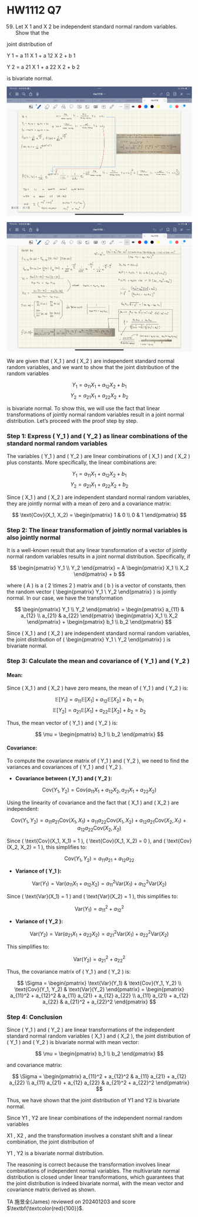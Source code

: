 # HW1112 Q7
59. Let X 1 and X 2 be independent standard normal random variables. Show that the
    
joint distribution of

Y 1 = a 11 X 1 + a 12 X 2 + b 1

Y 2 = a 21 X 1 + a 22 X 2 + b 2

is bivariate normal.

![image](https://github.com/HWTeng-Teaching/202409-Math-Stat/blob/main/HW1119/10%20Wang/S__1228809_0.jpg)

![image](https://github.com/HWTeng-Teaching/202409-Math-Stat/blob/main/HW1119/10%20Wang/S__1228811_0.jpg)

We are given that \( X_1 \) and \( X_2 \) are independent standard normal random variables, and we want to show that the joint distribution of the random variables

$$
Y_1 = a_{11} X_1 + a_{12} X_2 + b_1
$$
$$
Y_2 = a_{21} X_1 + a_{22} X_2 + b_2
$$

is bivariate normal. To show this, we will use the fact that linear transformations of jointly normal random variables result in a joint normal distribution. Let’s proceed with the proof step by step.

### Step 1: Express \( Y_1 \) and \( Y_2 \) as linear combinations of the standard normal random variables
The variables \( Y_1 \) and \( Y_2 \) are linear combinations of \( X_1 \) and \( X_2 \) plus constants. More specifically, the linear combinations are:

$$
Y_1 = a_{11} X_1 + a_{12} X_2 + b_1
$$
$$
Y_2 = a_{21} X_1 + a_{22} X_2 + b_2
$$

Since \( X_1 \) and \( X_2 \) are independent standard normal random variables, they are jointly normal with a mean of zero and a covariance matrix:

$$
\text{Cov}(X_1, X_2) = \begin{pmatrix} 1 & 0 \\ 0 & 1 \end{pmatrix}
$$

### Step 2: The linear transformation of jointly normal variables is also jointly normal
It is a well-known result that any linear transformation of a vector of jointly normal random variables results in a joint normal distribution. Specifically, if

$$
\begin{pmatrix} Y_1 \\ Y_2 \end{pmatrix} = A \begin{pmatrix} X_1 \\ X_2 \end{pmatrix} + b
$$

where \( A \) is a \( 2 \times 2 \) matrix and \( b \) is a vector of constants, then the random vector \( \begin{pmatrix} Y_1 \\ Y_2 \end{pmatrix} \) is jointly normal. In our case, we have the transformation

$$
\begin{pmatrix} Y_1 \\ Y_2 \end{pmatrix} = \begin{pmatrix} a_{11} & a_{12} \\ a_{21} & a_{22} \end{pmatrix} \begin{pmatrix} X_1 \\ X_2 \end{pmatrix} + \begin{pmatrix} b_1 \\ b_2 \end{pmatrix}
$$

Since \( X_1 \) and \( X_2 \) are independent standard normal random variables, the joint distribution of \( \begin{pmatrix} Y_1 \\ Y_2 \end{pmatrix} \) is bivariate normal.

### Step 3: Calculate the mean and covariance of \( Y_1 \) and \( Y_2 \)
#### Mean:
Since \( X_1 \) and \( X_2 \) have zero means, the mean of \( Y_1 \) and \( Y_2 \) is:

$$
\mathbb{E}[Y_1] = a_{11} \mathbb{E}[X_1] + a_{12} \mathbb{E}[X_2] + b_1 = b_1
$$
$$
\mathbb{E}[Y_2] = a_{21} \mathbb{E}[X_1] + a_{22} \mathbb{E}[X_2] + b_2 = b_2
$$

Thus, the mean vector of \( Y_1 \) and \( Y_2 \) is:

$$
\mu = \begin{pmatrix} b_1 \\ b_2 \end{pmatrix}
$$

#### Covariance:
To compute the covariance matrix of \( Y_1 \) and \( Y_2 \), we need to find the variances and covariances of \( Y_1 \) and \( Y_2 \).

- **Covariance between \( Y_1 \) and \( Y_2 \):**

$$
\text{Cov}(Y_1, Y_2) = \text{Cov}(a_{11} X_1 + a_{12} X_2, a_{21} X_1 + a_{22} X_2)
$$

Using the linearity of covariance and the fact that \( X_1 \) and \( X_2 \) are independent:

$$
\text{Cov}(Y_1, Y_2) = a_{11} a_{21} \text{Cov}(X_1, X_1) + a_{11} a_{22} \text{Cov}(X_1, X_2) + a_{12} a_{21} \text{Cov}(X_2, X_1) + a_{12} a_{22} \text{Cov}(X_2, X_2)
$$

Since \( \text{Cov}(X_1, X_1) = 1 \), \( \text{Cov}(X_1, X_2) = 0 \), and \( \text{Cov}(X_2, X_2) = 1 \), this simplifies to:

$$
\text{Cov}(Y_1, Y_2) = a_{11} a_{21} + a_{12} a_{22}
$$

- **Variance of \( Y_1 \):**

$$
\text{Var}(Y_1) = \text{Var}(a_{11} X_1 + a_{12} X_2) = a_{11}^2 \text{Var}(X_1) + a_{12}^2 \text{Var}(X_2)
$$

Since \( \text{Var}(X_1) = 1 \) and \( \text{Var}(X_2) = 1 \), this simplifies to:

$$
\text{Var}(Y_1) = a_{11}^2 + a_{12}^2
$$

- **Variance of \( Y_2 \):**

$$
\text{Var}(Y_2) = \text{Var}(a_{21} X_1 + a_{22} X_2) = a_{21}^2 \text{Var}(X_1) + a_{22}^2 \text{Var}(X_2)
$$

This simplifies to:

$$
\text{Var}(Y_2) = a_{21}^2 + a_{22}^2
$$

Thus, the covariance matrix of \( Y_1 \) and \( Y_2 \) is:

$$
\Sigma = \begin{pmatrix}
\text{Var}(Y_1) & \text{Cov}(Y_1, Y_2) \\
\text{Cov}(Y_1, Y_2) & \text{Var}(Y_2)
\end{pmatrix}
= \begin{pmatrix}
a_{11}^2 + a_{12}^2 & a_{11} a_{21} + a_{12} a_{22} \\
a_{11} a_{21} + a_{12} a_{22} & a_{21}^2 + a_{22}^2
\end{pmatrix}
$$

### Step 4: Conclusion
Since \( Y_1 \) and \( Y_2 \) are linear transformations of the independent standard normal random variables \( X_1 \) and \( X_2 \), the joint distribution of \( Y_1 \) and \( Y_2 \) is bivariate normal with mean vector:

$$
\mu = \begin{pmatrix} b_1 \\ b_2 \end{pmatrix}
$$

and covariance matrix:

$$
\Sigma = \begin{pmatrix}
a_{11}^2 + a_{12}^2 & a_{11} a_{21} + a_{12} a_{22} \\
a_{11} a_{21} + a_{12} a_{22} & a_{21}^2 + a_{22}^2
\end{pmatrix}
$$

Thus, we have shown that the joint distribution of Y1 and  Y2  is bivariate normal.

Since Y1 , Y2 are linear combinations of the independent normal random variables 

X1 , X2 , and the transformation involves a constant shift and a linear combination, the joint distribution of 

Y1 , Y2 is a bivariate normal distribution.

The reasoning is correct because the transformation involves linear combinations of independent normal variables. The multivariate normal distribution is closed under linear transformations, which guarantees that the joint distribution is indeed bivariate normal, with the mean vector and covariance matrix derived as shown.

TA 施昱全(James) reviewed on 202401203 and score $\textbf{\textcolor{red}{100}}$.
